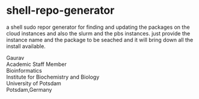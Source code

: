 # shell-repo-generator
a shell sudo repor generator for finding and updating the packages on the cloud instances and also the slurm and the pbs instances. just provide the instance name and the package to be seached and it will bring down all the install available.

Gaurav \
Academic Staff Member \
Bioinformatics \
Institute for Biochemistry and Biology \
University of Potsdam \
Potsdam,Germany 
